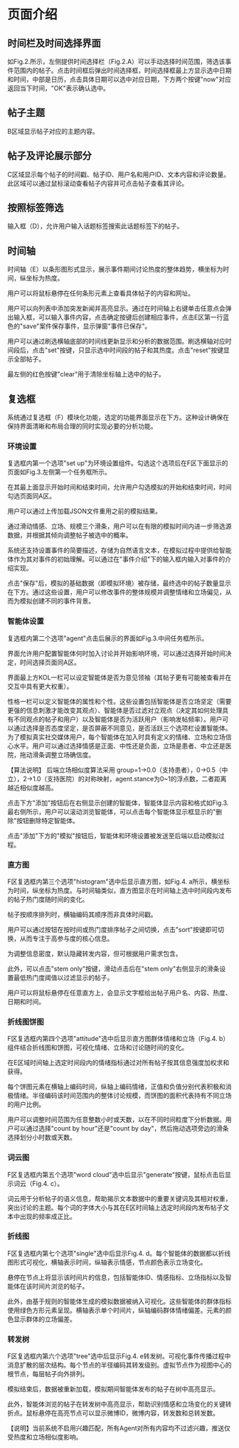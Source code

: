 # 页面介绍 

##  时间栏及时间选择界面

如Fig.2.所示，左侧提供时间选择栏（Fig.2.A）可以手动选择时间范围，筛选该事件范围内的帖子。点击时间框后弹出时间选择框，时间选择框最上方显示选中日期和时间，中部是日历，点击具体日期可以选中对应日期，下方两个按键"now"对应返回当下时间，"OK"表示确认选中。

##  帖子主题 
B区域显示帖子对应的主题内容。

## 帖子及评论展示部分
C区域显示每个帖子的时间戳、帖子ID、用户名和用户ID、文本内容和评论数量。此区域可以通过鼠标滚动查看帖子内容并可点击帖子查看其评论。

## 按照标签筛选
输入框（D），允许用户输入话题标签搜索此话题标签下的帖子。

## 时间轴
时间轴（E）以条形图形式显示，展示事件期间讨论热度的整体趋势，横坐标为时间，纵坐标为热度。

用户可以将鼠标悬停在任何条形元素上查看具体帖子的内容和网址。

用户可以向列表中添加突发新闻并高亮显示。通过在时间轴上右键单击任意点会弹出输入框，可以输入事件内容，点击确定按键后创建相应事件，点击E区第一行蓝色的"save"案件保存事件，显示弹窗"事件已保存"。

用户可以通过刷选横轴底部的时间线更新显示和分析的数据范围。刷选横轴对应时间段后，点击"set"按键，只显示选中时间段的帖子和其热度。点击"reset"按键显示全部帖子。

最左侧的红色按键"clear"用于清除坐标轴上选中的帖子。

## 复选框
系统通过复选框（F）模块化功能，选定的功能界面显示在下方。这种设计确保在保持界面清晰和布局合理的同时实现必要的分析功能。

### 环境设置
复选框内第一个选项"set up"为环境设置组件。勾选这个选项后在F区下面显示的页面如Fig.3.左侧第一个任务框所示。

在其最上面显示开始时间和结束时间，允许用户勾选模拟的开始和结束时间，时间勾选页面同A区。

用户可以通过上传加载JSON文件重用之前的模拟结果。

通过滑动情感、立场、规模三个滑条，用户可以在有限的模拟时间内进一步筛选源数据，并根据其倾向调整帖子被选中的概率。

系统还支持设置事件的简要描述，存储为自然语言文本，在模拟过程中提供给智能体作为其对事件的初始理解。可以通过在"事件介绍"下的输入框内输入对事件的介绍实现。

点击"保存"后，模拟的基础数据（即模拟环境）被存储，最终选中的帖子数量显示在下方。通过这些设置，用户可以修改事件的整体规模并调整情绪和立场偏见，从而为模拟创建不同的事件背景。

### 智能体设置

复选框内第二个选项"agent"点击后展示的界面如Fig.3.中间任务框所示。

界面允许用户配置智能体何时加入讨论并开始影响环境，可以通过选择开始时间决定，时间选择页面同A区。

界面最上方KOL一栏可以设定智能体是否为意见领袖（其帖子更有可能被查看并在交互中具有更大权重）。

性格一栏可以定义智能体的属性和个性。这些设置包括智能体是否立场坚定（需要更强的信息刺激才能改变其观点）、智能体是否过滤对立观点（决定其如何处理具有不同观点的帖子和用户）以及智能体是否为活跃用户（影响发帖频率）。用户可以通过选择是否态度坚定，是否屏蔽不同意见，是否活跃三个选项栏设置智能体。为了模拟真实社交媒体用户，每个智能体在加入时具有定义的情绪、立场和立场信心水平。用户可以通过选择情感是正面、中性还是负面，立场是患者、中立还是医院，拖动滑条调整立场确信度。

【算法说明】
后端立场相似度算法采用 group=1→0.0（支持患者），0→0.5（中立），2→1.0（支持医院）的对称映射，agent.stance为0~1的浮点数，二者距离越近相似度越高。

点击下方"添加"按钮后在右侧显示创建的智能体，智能体显示内容和格式如Fig.3.最右侧所示，用户可以滚动浏览智能体，可以点击每个智能体显示框显示的"删除"按钮删除特定智能体。

点击"添加"下方的"模拟"按钮后，智能体和环境设置被发送至后端以启动模拟过程。

### 直方图

F区复选框内第三个选项"histogram"选中后显示直方图，如Fig.4. a所示，横坐标为时间，纵坐标为热度。与时间轴类似，直方图显示在时间轴上选中时间段内发布的帖子热门度随时间的变化。

帖子按顺序排列时，横轴编码其顺序而非具体时间戳。

用户可以通过按钮在按时间或热门度排序帖子之间切换，点击"sort"按键即可切换，从而专注于高参与度的核心信息。

为调整信息密度，默认隐藏转发内容，但可根据用户需求包含。

此外，可以点击"stem only"按键，滑动点击后在"stem only"右侧显示的滑条设置最低热门度阈值以过滤显示的帖子。

用户可以将鼠标悬停在任意直方上，会显示文字框给出帖子用户名、内容、热度、日期和时间。

### 折线图饼图

F区复选框内第四个选项"attitude"选中后显示直方图群体情绪和立场（Fig.4. b）组件结合折线图和饼图，可视化情绪、立场和讨论随时间的变化。

在E区域时间轴上选定时间段内的情绪指标通过对所有帖子按其信息强度加权求和获得。

每个饼图元素在横轴上编码时间，纵轴上编码情绪，正值和负值分别代表积极和消极情绪。半径编码该时间范围内的整体讨论规模，而饼图的面积代表持有不同立场的用户比例。

用户可以调整时间范围为任意整数小时或天数，以在不同时间粒度下分析数据。用户可以通过选择"count by hour"还是"count by day"，然后拖动选项旁边的滑条选择划分小时数或天数。

### 词云图

F区复选框内第五个选项"word cloud"选中后显示"generate"按键，鼠标点击后显示词云（Fig.4. c）。

词云用于分析帖子的语义信息，帮助揭示文本数据中的重要关键词及其相对权重，突出讨论的主题。每个词的字体大小与其在E区时间轴上选定时间段内发布帖子文本中出现的频率成正比。

### 折线图

F区复选框内第七个选项"single"选中后显示Fig.4. d。每个智能体的数据都以折线图形式可视化，横轴表示时间，纵轴表示情感，节点颜色表示立场变化。

悬停在节点上将显示该时间片的信息，包括智能体ID、情感指标、立场指标以及智能体在该时间片浏览的帖子。

此外，由基于规则的智能体生成的模拟数据被纳入可视化。这些智能体的群体指标使用绿色方形元素呈现。横轴表示单个时间片，纵轴编码群体情绪偏差。元素的颜色显示群体的立场偏差。

### 转发树

F区复选框内第六个选项"tree"选中后显示Fig.4. e转发树。可视化事件传播过程中消息扩散的层次结构。每个节点的半径编码其转发级别。虚拟节点作为视图中心的根节点，每层帖子向外排列。

模拟结束后，数据被重新加载，模拟期间智能体发布的帖子在树中高亮显示。

此外，智能体浏览的帖子在转发树中高亮显示，帮助识别情感和立场变化的关键转折点。鼠标悬停在高亮节点可以显示微博ID，微博内容，转发数和总转发数。

【说明】当前系统不启用兴趣匹配，所有Agent对所有内容均不过滤兴趣，推送仅受热度和立场相似度影响。
